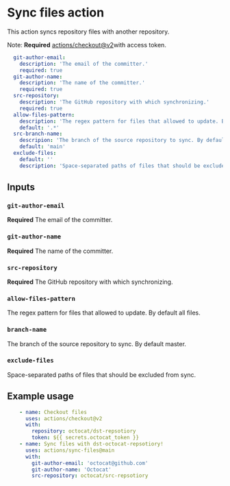# Sync files action

This action syncs repository files with another repository.

Note: **Required** [actions/checkout@v2](https://github.com/actions/checkout)with access token.


```yaml
  git-author-email:
    description: 'The email of the committer.'
    required: true
  git-author-name:
    description: 'The name of the committer.'
    required: true
  src-repository:
    description: 'The GitHub repository with which synchronizing.'
    required: true
  allow-files-pattern:
    description: 'The regex pattern for files that allowed to update. By default all files.'
    default: '.*'
  src-branch-name:
    descripion: 'The branch of the source repository to sync. By default master.'
    default: 'main'
  exclude-files:
    default: ''
    description: 'Space-separated paths of files that should be excluded from sync.'
```

## Inputs

### `git-author-email`

**Required** The email of the committer.

### `git-author-name`

**Required** The name of the committer.

### `src-repository`

**Required** The GitHub repository with which synchronizing.

### `allow-files-pattern`

The regex pattern for files that allowed to update. By default all files.

### `branch-name`

The branch of the source repository to sync. By default master.

### `exclude-files`

Space-separated paths of files that should be excluded from sync.


## Example usage
```yaml
    - name: Checkout files
      uses: actions/checkout@v2
      with:
        repository: octocat/dst-repsotiory
        token: ${{ secrets.octocat_token }}
    - name: Sync files with dst-octocat-repsotiory!
      uses: actions/sync-files@main
      with:
        git-author-email: 'octocat@github.com'
        git-author-name: 'Octocat'
        src-repository: octocat/src-repsotiory
 ```